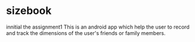 # sizebook
innitial the assignment1
This is an android app which help the user to record and track the dimensions of the user's friends or family members.
#
